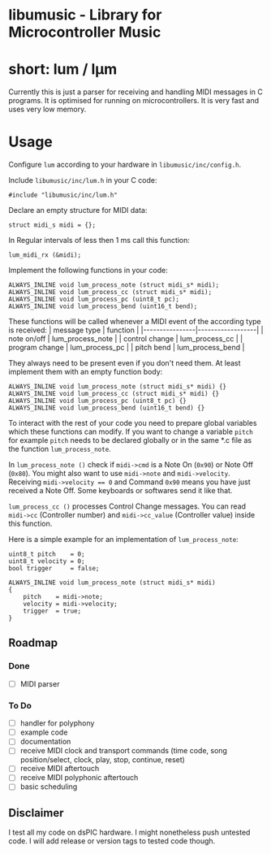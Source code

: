 # libumusic - Library for Microcontroller Music
# short: lum / lµm

Currently this is just a parser for receiving and handling MIDI messages in C programs. It is optimised for running on microcontrollers.
It is very fast and uses very low memory. 

# Usage

Configure `lum` according to your hardware in `libumusic/inc/config.h`.

Include `libumusic/inc/lum.h` in your C code:

`#include "libumusic/inc/lum.h"`

Declare an empty structure for MIDI data:

`struct midi_s midi = {};`

In Regular intervals of less then 1 ms call this function:

`lum_midi_rx (&midi);`

Implement the following functions in your code:

```
ALWAYS_INLINE void lum_process_note (struct midi_s* midi);
ALWAYS_INLINE void lum_process_cc (struct midi_s* midi);
ALWAYS_INLINE void lum_process_pc (uint8_t pc);
ALWAYS_INLINE void lum_process_bend (uint16_t bend);
```

These functions will be called whenever a MIDI event of the according
type is received:
|  message type  |     function     |
|----------------|------------------|
|  note on/off   | lum_process_note |
| control change | lum_process_cc   |
| program change | lum_process_pc   |
| pitch bend     | lum_process_bend |

They always need to be present even if you don't need them.
At least implement them with an empty function body:

```
ALWAYS_INLINE void lum_process_note (struct midi_s* midi) {}
ALWAYS_INLINE void lum_process_cc (struct midi_s* midi) {}
ALWAYS_INLINE void lum_process_pc (uint8_t pc) {}
ALWAYS_INLINE void lum_process_bend (uint16_t bend) {}
```

To interact with the rest of your code you need to prepare global variables
which these functions can modify. If you want to change a variable `pitch` for
example `pitch` needs to be declared globally or in the same *.c file as the
function `lum_process_note`.

In `lum_process_note ()` check if `midi->cmd` is a Note On (`0x90`) or
Note Off (`0x80`). You might also want to use `midi->note` and `midi->velocity`.
Receiving `midi->velocity == 0` and Command `0x90` means you have just
received a Note Off. Some keyboards or softwares send it like that.

`lum_process_cc ()` processes Control Change messages. You can read `midi->cc` (Controller number)
and `midi->cc_value` (Controller value) inside this function.

Here is a simple example for an implementation of `lum_process_note`:

```
uint8_t pitch    = 0;
uint8_t velocity = 0;
bool trigger     = false;

ALWAYS_INLINE void lum_process_note (struct midi_s* midi)
{
	pitch    = midi->note;
	velocity = midi->velocity;
	trigger  = true;
}
```

## Roadmap

### Done

- [ ] MIDI parser

### To Do

- [ ] handler for polyphony
- [ ] example code
- [ ] documentation
- [ ] receive MIDI clock and transport commands (time code, song position/select, clock, play, stop, continue, reset)
- [ ] receive MIDI aftertouch
- [ ] receive MIDI polyphonic aftertouch
- [ ] basic scheduling

## Disclaimer

I test all my code on dsPIC hardware. I might nonetheless push untested code.
I will add release or version tags to tested code though.
